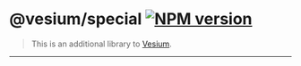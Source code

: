 # @vesium/special [![NPM version](https://img.shields.io/npm/v/@vesium/special?color=a1b858)](https://www.npmjs.com/package/@vesium/special)

> This is an additional library to [Vesium](https://github.com/GeoVueJS/vesium).

---
